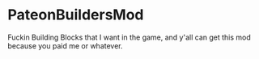 # PateonBuildersMod
 Fuckin Building Blocks that I want in the game, and y'all can get this mod because you paid me or whatever.
